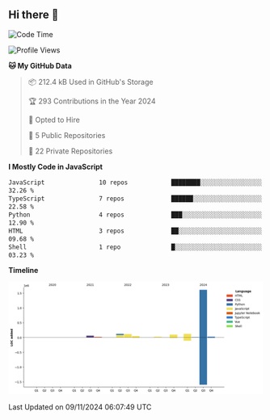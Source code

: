 ## Hi there 👋

<!--START_SECTION:waka-->
![Code Time](http://img.shields.io/badge/Code%20Time-99%20hrs%2018%20mins-blue)

![Profile Views](http://img.shields.io/badge/Profile%20Views-54-blue)

**🐱 My GitHub Data** 

> 📦 212.4 kB Used in GitHub's Storage 
 > 
> 🏆 293 Contributions in the Year 2024
 > 
> 💼 Opted to Hire
 > 
> 📜 5 Public Repositories 
 > 
> 🔑 22 Private Repositories 
 > 
**I Mostly Code in JavaScript** 

```text
JavaScript               10 repos            ████████░░░░░░░░░░░░░░░░░   32.26 % 
TypeScript               7 repos             ██████░░░░░░░░░░░░░░░░░░░   22.58 % 
Python                   4 repos             ███░░░░░░░░░░░░░░░░░░░░░░   12.90 % 
HTML                     3 repos             ██░░░░░░░░░░░░░░░░░░░░░░░   09.68 % 
Shell                    1 repo              █░░░░░░░░░░░░░░░░░░░░░░░░   03.23 % 
```



**Timeline**

![Lines of Code chart](https://raw.githubusercontent.com/dikshithvishnu/dikshithvishnu/main/assets/bar_graph.png)


 Last Updated on 09/11/2024 06:07:49 UTC
<!--END_SECTION:waka-->
